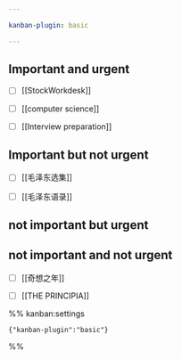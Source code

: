 ```yaml
---

kanban-plugin: basic

---
```


## Important and urgent

- [ ] [[StockWorkdesk]]
- [ ] [[computer science]]
- [ ] [[Interview preparation]]


## Important but not urgent

- [ ] [[毛泽东选集]]
- [ ] [[毛泽东语录]]


## not important but urgent



## not important and not urgent

- [ ] [[奇想之年]]
- [ ] [[THE PRINCIPIA]]




%% kanban:settings
```
{"kanban-plugin":"basic"}
```
%%